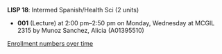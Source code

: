 **LISP 18**: Intermed Spanish/Health Sci (2 units)

- **001** (Lecture) at 2:00 pm–2:50 pm on Monday, Wednesday at MCGIL 2315 by Munoz Sanchez, Alicia (A01395510)

[Enrollment numbers over time](./LISP18.tsv)
